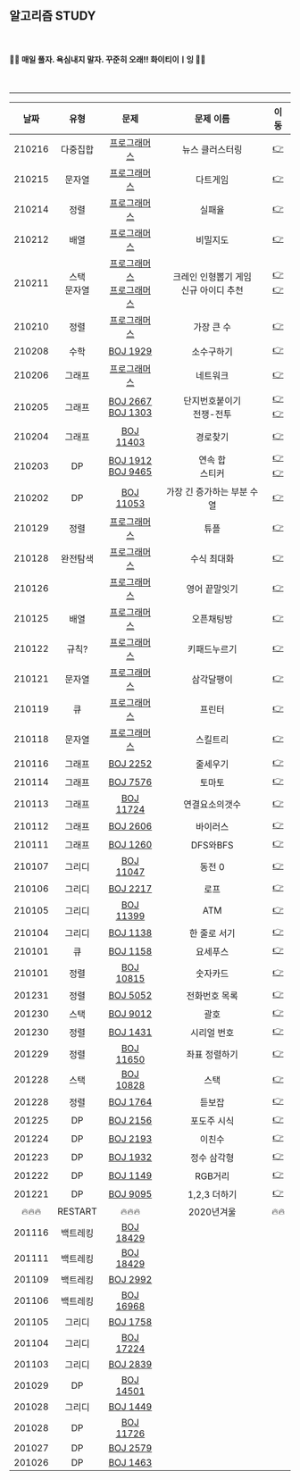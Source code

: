 ## 알고리즘 STUDY

<br>

#### 🙋‍♀️ 매일 풀자. 욕심내지 말자. 꾸준히 오래!! 화이티이ㅣ잉 🙋‍♀️  ####

<br>


----------------


|날짜|유형|문제|문제 이름|이동|
|:--------:|:--------:|:-------------:|:-------------:|:--:|
|210216|다중집합|[프로그래머스](https://programmers.co.kr/learn/courses/30/lessons/17677)|뉴스 클러스터링|[👉](https://github.com/SongSeoYoung/algorithm/tree/master/Programmers/%5BProgrammers%5D%5B1차%5D뉴스클러스터링)
|210215|문자열|[프로그래머스](https://programmers.co.kr/learn/courses/30/lessons/17682)|다트게임|[👉](https://github.com/SongSeoYoung/algorithm/tree/master/Programmers/%5BProgrammers%5D다트게임)
|210214|정렬|[프로그래머스](https://programmers.co.kr/learn/courses/30/lessons/42889)|실패율|[👉](https://github.com/SongSeoYoung/algorithm/tree/master/Programmers/%5BProgrammers%5D실패율)
|210212|배열|[프로그래머스](https://programmers.co.kr/learn/courses/30/lessons/17681)|비밀지도|[👉](https://github.com/SongSeoYoung/algorithm/tree/master/Programmers/%5BProgrammers%5D비밀지도)
|210211|스택<br>문자열|[프로그래머스](https://programmers.co.kr/learn/courses/30/lessons/64061)<br>[프로그래머스](https://programmers.co.kr/learn/courses/30/lessons/72410)|크레인 인형뽑기 게임<br>신규 아이디 추천|[👉](https://github.com/SongSeoYoung/algorithm/tree/master/Programmers/%5BProgrammers%5D크레인인형뽑기게임)<br>[👉](https://github.com/SongSeoYoung/algorithm/tree/master/Programmers/%5BProgrammers%5D신규아이디추천)
|210210|정렬|[프로그래머스](https://programmers.co.kr/learn/courses/30/lessons/42746)|가장 큰 수|[👉](https://github.com/SongSeoYoung/algorithm/tree/master/Programmers/%5BProgrammers%5D가장큰수)
|210208|수학|[BOJ 1929](https://www.acmicpc.net/problem/1929)|소수구하기|[👉](https://github.com/SongSeoYoung/algorithm/tree/master/BOJ/%5BBOJ%5D1929)
|210206|그래프|[프로그래머스](https://programmers.co.kr/learn/courses/30/lessons/43162)|네트워크|[👉](https://github.com/SongSeoYoung/algorithm/tree/master/Programmers/%5BProgrammers%5D네트워크)
|210205|그래프|[BOJ 2667](https://www.acmicpc.net/problem/2667)<br>[BOJ 1303](https://www.acmicpc.net/problem/1303)|단지번호붙이기<br>전쟁-전투|[👉](https://github.com/SongSeoYoung/algorithm/tree/master/BOJ/%5BBOJ%5D2667)<br>[👉](https://github.com/SongSeoYoung/algorithm/tree/master/BOJ/%5BBOJ%5D1303)
|210204|그래프|[BOJ 11403](https://www.acmicpc.net/problem/11403)|경로찾기|[👉](https://github.com/SongSeoYoung/algorithm/tree/master/BOJ/%5BBOJ%5D11403)
|210203|DP|[BOJ 1912](https://www.acmicpc.net/problem/1912)<br>[BOJ 9465](https://www.acmicpc.net/problem/9465)|연속 합<br>스티커|[👉](https://github.com/SongSeoYoung/algorithm/tree/master/BOJ/%5BBOJ%5D1912)<br>[👉](https://github.com/SongSeoYoung/algorithm/tree/master/BOJ/%5BBOJ%5D9465)
|210202|DP|[BOJ 11053](https://www.acmicpc.net/problem/11053)|가장 긴 증가하는 부분 수열|[👉](https://github.com/SongSeoYoung/algorithm/tree/master/BOJ/%5BBOJ%5D11053)
|210129|정렬|[프로그래머스](https://programmers.co.kr/learn/courses/30/lessons/64065)|튜플|[👉](https://github.com/SongSeoYoung/algorithm/tree/master/Programmers/%5BProgrammers%5D튜플)
|210128|완전탐색|[프로그래머스](https://programmers.co.kr/learn/courses/30/lessons/67257)|수식 최대화|[👉](https://github.com/SongSeoYoung/algorithm/tree/master/Programmers/%5BProgrammers%5D수식최대화)
|210126||[프로그래머스](https://programmers.co.kr/learn/courses/30/lessons/12981)|영어 끝말잇기|[👉](https://github.com/SongSeoYoung/algorithm/tree/master/Programmers/%5BProgrammers%5D영어끝말잇기)
|210125|배열|[프로그래머스](https://programmers.co.kr/learn/courses/30/lessons/42888)|오픈채팅방|[👉](https://github.com/SongSeoYoung/algorithm/tree/master/Programmers/%5BProgrammers%5D오픈채팅방)
|210122|규칙?|[프로그래머스](https://programmers.co.kr/learn/courses/30/lessons/67256)|키패드누르기|[👉](https://github.com/SongSeoYoung/algorithm/tree/master/Programmers/%5BProgrammers%5D키패드누르기)
|210121|문자열|[프로그래머스](https://programmers.co.kr/learn/courses/30/lessons/68645)|삼각달팽이|[👉](https://github.com/SongSeoYoung/algorithm/tree/master/Programmers/%5BProgrammers%5D삼각달팽이)
|210119|큐|[프로그래머스](https://programmers.co.kr/learn/courses/30/lessons/42587)|프린터|[👉](https://github.com/SongSeoYoung/algorithm/tree/master/Programmers/%5BProgrammers%5DPrinter)
|210118|문자열|[프로그래머스](https://programmers.co.kr/learn/courses/30/lessons/49993?language=swift#)|스킬트리|[👉](https://github.com/SongSeoYoung/algorithm/tree/master/Programmers/%5BProgrammers%5DskillTree)
|210116|그래프|[BOJ 2252](https://www.acmicpc.net/problem/2252)|줄세우기|[👉](https://github.com/SongSeoYoung/algorithm/tree/master/BOJ/%5BBOJ%5D2252)
|210114|그래프|[BOJ 7576](https://www.acmicpc.net/problem/7576)|토마토|[👉](https://github.com/SongSeoYoung/algorithm/tree/master/BOJ/%5BBOJ%5D7576)
|210113|그래프|[BOJ 11724](https://www.acmicpc.net/problem/11724)|연결요소의갯수|[👉](https://github.com/SongSeoYoung/algorithm/tree/master/BOJ/%5BBOJ%5D11724)
|210112|그래프|[BOJ 2606](https://www.acmicpc.net/problem/2606)|바이러스|[👉](https://github.com/SongSeoYoung/algorithm/tree/master/BOJ/%5BBOJ%5D2606)
|210111|그래프|[BOJ 1260](https://www.acmicpc.net/problem/1260)|DFS와BFS|[👉](https://github.com/SongSeoYoung/algorithm/tree/master/BOJ/%5BBOJ%5D1260)
|210107|그리디|[BOJ 11047](https://www.acmicpc.net/problem/11047)|동전 0|[👉](https://github.com/SongSeoYoung/algorithm/tree/master/BOJ/%5BBOJ%5D11047)
|210106|그리디|[BOJ 2217](https://www.acmicpc.net/problem/2217)|로프|[👉](https://github.com/SongSeoYoung/algorithm/tree/master/BOJ/%5BBOJ%5D2217)
|210105|그리디|[BOJ 11399](https://www.acmicpc.net/problem/11399)|ATM|[👉](https://github.com/SongSeoYoung/algorithm/tree/master/BOJ/%5BBOJ%5D11399)
|210104|그리디|[BOJ 1138](https://www.acmicpc.net/problem/1138) | 한 줄로 서기|[👉](https://github.com/SongSeoYoung/algorithm/tree/master/BOJ/%5BBOJ%5D1138)
|210101|큐|[BOJ 1158](https://www.acmicpc.net/problem/1158) | 요세푸스 |[👉](https://github.com/SongSeoYoung/algorithm/tree/master/BOJ/%5BBOJ%5D1158)
|210101|정렬|[BOJ 10815](https://www.acmicpc.net/problem/10815)|숫자카드|[👉](https://github.com/SongSeoYoung/algorithm/tree/master/BOJ/%5BBOJ%5D10815)
|201231|정렬|[BOJ 5052](https://www.acmicpc.net/problem/5052)|전화번호 목록|[👉](https://github.com/SongSeoYoung/algorithm/tree/master/BOJ/%5BBOJ%5D5052)
|201230|스택|[BOJ 9012](https://www.acmicpc.net/problem/9012)|괄호|[👉](https://github.com/SongSeoYoung/algorithm/tree/master/BOJ/%5BBOJ%5D9012)
|201230|정렬|[BOJ 1431](https://www.acmicpc.net/problem/1431)|시리얼 번호|[👉](https://github.com/SongSeoYoung/algorithm/tree/master/BOJ/%5BBOJ%5D1431)
|201229|정렬|[BOJ 11650](https://www.acmicpc.net/problem/11650)|좌표 정렬하기|[👉](https://github.com/SongSeoYoung/algorithm/tree/master/BOJ/%5BBOJ%5D11650)
|201228|스택|[BOJ 10828](https://www.acmicpc.net/problem/10828)|스택|[👉](https://github.com/SongSeoYoung/algorithm/tree/master/BOJ/%5BBOJ%5D10828)
|201228|정렬|[BOJ 1764](https://www.acmicpc.net/problem/1764)|듣보잡|[👉](https://github.com/SongSeoYoung/algorithm/tree/master/BOJ/%5BBOJ%5D1764)
|201225|DP|[BOJ 2156](https://www.acmicpc.net/problem/2156)|포도주 시식|[👉](https://github.com/SongSeoYoung/algorithm/tree/master/BOJ/%5BBOJ%5D2156)
|201224|DP|[BOJ 2193](https://www.acmicpc.net/problem/2193)|이친수|[👉](https://github.com/SongSeoYoung/algorithm/tree/master/BOJ/%5BBOJ%5D2193)
|201223|DP|[BOJ 1932](https://www.acmicpc.net/problem/1149)|정수 삼각형|[👉](https://github.com/SongSeoYoung/algorithm/tree/master/BOJ/%5BBOJ%5D1932)
|201222|DP|[BOJ 1149](https://www.acmicpc.net/problem/1149)|RGB거리|[👉](https://github.com/SongSeoYoung/algorithm/tree/master/BOJ/%5BBOJ%5D1149)
|201221|DP|[BOJ 9095](https://www.acmicpc.net/problem/9095)|1,2,3 더하기|[👉](https://github.com/SongSeoYoung/algorithm/tree/master/BOJ/%5BBOJ%5D9095)
|🔥🔥🔥| RESTART| 🔥🔥🔥 |2020년겨울|🔥🔥|
|201116|백트레킹|[BOJ 18429](https://www.acmicpc.net/problem/18429)
|201111|백트레킹|[BOJ 18429](https://www.acmicpc.net/problem/18429)
|201109|백트레킹|[BOJ 2992](https://www.acmicpc.net/problem/2992)
|201106|백트레킹|[BOJ 16968](https://www.acmicpc.net/problem/16968)
|201105|그리디|[BOJ 1758](https://www.acmicpc.net/problem/1758)
|201104|그리디|[BOJ 17224](https://www.acmicpc.net/problem/17224)
|201103|그리디|[BOJ 2839](https://www.acmicpc.net/problem/2839)
|201029|DP|[BOJ 14501](https://www.acmicpc.net/problem/14501)
|201028|그리디|[BOJ 1449](https://www.acmicpc.net/problem/1449)
|201028|DP|[BOJ 11726](https://www.acmicpc.net/problem/11726)
|201027|DP|[BOJ 2579](https://www.acmicpc.net/problem/2579)
|201026|DP|[BOJ 1463](https://www.acmicpc.net/problem/1463)